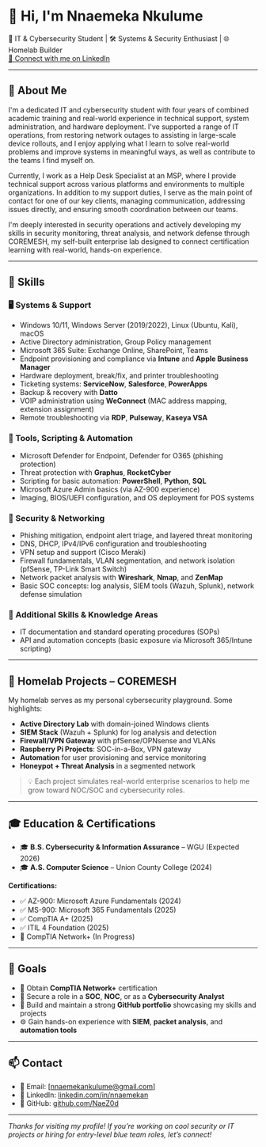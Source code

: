 # 👋 Hi, I'm Nnaemeka Nkulume

🚀 IT & Cybersecurity Student | 🛠️ Systems & Security Enthusiast | 🌐 Homelab Builder  
[🔗 Connect with me on LinkedIn](https://www.linkedin.com/in/nnaemekan/)

---

## 💼 About Me

I'm a dedicated IT and cybersecurity student with four years of combined academic training and real-world experience in technical support, system administration, and hardware deployment. I've supported a range of IT operations, from restoring network outages to assisting in large-scale device rollouts, and I enjoy applying what I learn to solve real-world problems and improve systems in meaningful ways, as well as contribute to the teams I find myself on.

Currently, I work as a Help Desk Specialist at an MSP, where I provide technical support across various platforms and environments to multiple organizations. In addition to my support duties, I serve as the main point of contact for one of our key clients, managing communication, addressing issues directly, and ensuring smooth coordination between our teams.

I'm deeply interested in security operations and actively developing my skills in security monitoring, threat analysis, and network defense through COREMESH, my self-built enterprise lab designed to connect certification learning with real-world, hands-on experience.

---

## 🧠 Skills

### 🖥️ Systems & Support
- Windows 10/11, Windows Server (2019/2022), Linux (Ubuntu, Kali), macOS
- Active Directory administration, Group Policy management
- Microsoft 365 Suite: Exchange Online, SharePoint, Teams
- Endpoint provisioning and compliance via **Intune** and **Apple Business Manager**
- Hardware deployment, break/fix, and printer troubleshooting
- Ticketing systems: **ServiceNow**, **Salesforce**, **PowerApps**
- Backup & recovery with **Datto**
- VOIP administration using **WeConnect** (MAC address mapping, extension assignment)
- Remote troubleshooting via **RDP**, **Pulseway**, **Kaseya VSA**

### 🔧 Tools, Scripting & Automation
- Microsoft Defender for Endpoint, Defender for O365 (phishing protection)
- Threat protection with **Graphus**, **RocketCyber**
- Scripting for basic automation: **PowerShell**, **Python**, **SQL**
- Microsoft Azure Admin basics (via AZ-900 experience)
- Imaging, BIOS/UEFI configuration, and OS deployment for POS systems

### 🔐 Security & Networking
- Phishing mitigation, endpoint alert triage, and layered threat monitoring
- DNS, DHCP, IPv4/IPv6 configuration and troubleshooting
- VPN setup and support (Cisco Meraki)
- Firewall fundamentals, VLAN segmentation, and network isolation (pfSense, TP-Link Smart Switch)
- Network packet analysis with **Wireshark**, **Nmap**, and **ZenMap**
- Basic SOC concepts: log analysis, SIEM tools (Wazuh, Splunk), network defense simulation

### 🧰 Additional Skills & Knowledge Areas
- IT documentation and standard operating procedures (SOPs)
- API and automation concepts (basic exposure via Microsoft 365/Intune scripting)

---

## 🧪 Homelab Projects – **COREMESH**

My homelab serves as my personal cybersecurity playground. Some highlights:

- **Active Directory Lab** with domain-joined Windows clients  
- **SIEM Stack** (Wazuh + Splunk) for log analysis and detection  
- **Firewall/VPN Gateway** with pfSense/OPNsense and VLANs  
- **Raspberry Pi Projects**: SOC-in-a-Box, VPN gateway
- **Automation** for user provisioning and service monitoring  
- **Honeypot + Threat Analysis** in a segmented network  

> 💡 Each project simulates real-world enterprise scenarios to help me grow toward NOC/SOC and cybersecurity roles.

---

## 🎓 Education & Certifications

- 🎓 **B.S. Cybersecurity & Information Assurance** – WGU (Expected 2026)  
- 🎓 **A.S. Computer Science** – Union County College (2024)

**Certifications:**
- ✅ AZ-900: Microsoft Azure Fundamentals (2024)  
- ✅ MS-900: Microsoft 365 Fundamentals (2025)  
- ✅ CompTIA A+ (2025)  
- ✅ ITIL 4 Foundation (2025)  
- 🔄 CompTIA Network+ (In Progress)  

---

## 🎯 Goals

- 📌 Obtain **CompTIA Network+** certification  
- 🎯 Secure a role in a **SOC**, **NOC**, or as a **Cybersecurity Analyst**  
- 🚀 Build and maintain a strong **GitHub portfolio** showcasing my skills and projects  
- ⚙️ Gain hands-on experience with **SIEM**, **packet analysis**, and **automation tools**  

---

## 📫 Contact

- 📧 Email: [nnaemekankulume@gmail.com]  
- 💼 LinkedIn: [linkedin.com/in/nnaemekan](https://www.linkedin.com/in/nnaemekan/)  
- 🧠 GitHub: [github.com/NaeZ0d](https://github.com/NaeZ0d)

---

*Thanks for visiting my profile! If you're working on cool security or IT projects or hiring for entry-level blue team roles, let’s connect!*
